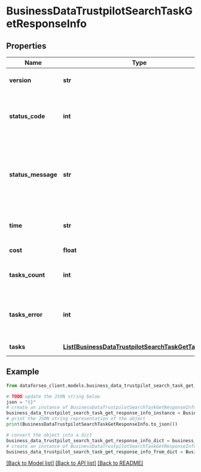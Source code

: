 # BusinessDataTrustpilotSearchTaskGetResponseInfo


## Properties

Name | Type | Description | Notes
------------ | ------------- | ------------- | -------------
**version** | **str** | the current version of the API | [optional] 
**status_code** | **int** | general status code you can find the full list of the response codes here | [optional] 
**status_message** | **str** | general informational message you can find the full list of general informational messages here | [optional] 
**time** | **str** | total execution time, seconds | [optional] 
**cost** | **float** | total tasks cost, USD | [optional] 
**tasks_count** | **int** | the number of tasks in the tasks array | [optional] 
**tasks_error** | **int** | the number of tasks in the tasks array returned with an error | [optional] 
**tasks** | [**List[BusinessDataTrustpilotSearchTaskGetTaskInfo]**](BusinessDataTrustpilotSearchTaskGetTaskInfo.md) | array of tasks | [optional] 

## Example

```python
from dataforseo_client.models.business_data_trustpilot_search_task_get_response_info import BusinessDataTrustpilotSearchTaskGetResponseInfo

# TODO update the JSON string below
json = "{}"
# create an instance of BusinessDataTrustpilotSearchTaskGetResponseInfo from a JSON string
business_data_trustpilot_search_task_get_response_info_instance = BusinessDataTrustpilotSearchTaskGetResponseInfo.from_json(json)
# print the JSON string representation of the object
print(BusinessDataTrustpilotSearchTaskGetResponseInfo.to_json())

# convert the object into a dict
business_data_trustpilot_search_task_get_response_info_dict = business_data_trustpilot_search_task_get_response_info_instance.to_dict()
# create an instance of BusinessDataTrustpilotSearchTaskGetResponseInfo from a dict
business_data_trustpilot_search_task_get_response_info_from_dict = BusinessDataTrustpilotSearchTaskGetResponseInfo.from_dict(business_data_trustpilot_search_task_get_response_info_dict)
```
[[Back to Model list]](../README.md#documentation-for-models) [[Back to API list]](../README.md#documentation-for-api-endpoints) [[Back to README]](../README.md)


